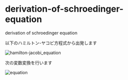 # derivation-of-schroedinger-equation
derivation of schroedinger equation

以下のハミルトン-ヤコビ方程式から出発します

![hamilton-jacobi_equation](https://user-images.githubusercontent.com/1296728/228400772-7cf96034-8c1d-4b4a-99fa-8afeb0412e55.png)

次の変数変換を行います

![equation](https://user-images.githubusercontent.com/1296728/230627936-67d2a436-f766-48a8-98a5-df2a1cf6ce91.png)
